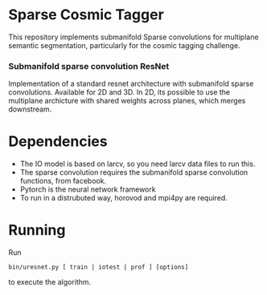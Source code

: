# Sparse Cosmic Tagger

This repository implements submanifold Sparse convolutions for multiplane semantic segmentation, particularly for the cosmic tagging challenge.


### Submanifold sparse convolution ResNet

Implementation of a standard resnet architecture with submanifold sparse convolutions. Available for 2D and 3D.  In 2D, its possible to use the multiplane archicture with shared weights across planes, which merges downstream.

# Dependencies
 - The IO model is based on larcv, so you need larcv data files to run this.  
 - The sparse convolution requires the submanifold sparse convolution functions, from facebook.
 - Pytorch is the neural network framework
 - To run in a distrubuted way, horovod and mpi4py are required. 

# Running

Run 
```
bin/uresnet.py [ train | iotest | prof ] [options]
```

to execute the algorithm.